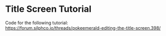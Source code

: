 # Title Screen Tutorial
Code for the following tutorial:
https://forum.silphco.io/threads/pokeemerald-editing-the-title-screen.398/
